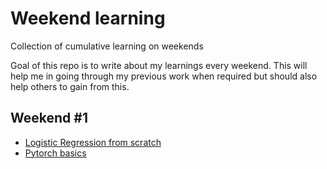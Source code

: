 # Weekend learning

Collection of cumulative learning on weekends

Goal of this repo is to write about my learnings every weekend. This will help me in going through my previous work when required but should also help others to gain from this.  

## Weekend #1

+ [Logistic Regression from scratch](Deep-Learning/perceptron_logistic_regression.ipynb)
+ [Pytorch basics](Deep-Learning/pytorch_basics.ipynb)
